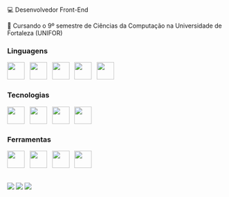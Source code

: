 💻 Desenvolvedor Front-End

📖 Cursando o 9º semestre de Ciências da Computação na Universidade de Fortaleza (UNIFOR)

### Linguagens

<img src="https://cdn.jsdelivr.net/gh/devicons/devicon/icons/javascript/javascript-original.svg" width="40" heigth="40"/> &nbsp; 
<img src="https://cdn.jsdelivr.net/gh/devicons/devicon/icons/html5/html5-original.svg" width="40" heigth="40"/> &nbsp; 
<img src="https://cdn.jsdelivr.net/gh/devicons/devicon/icons/css3/css3-original.svg" width="40" heigth="40"/> &nbsp; 
<img src="https://cdn.jsdelivr.net/gh/devicons/devicon/icons/python/python-original.svg" width="40" heigth="40"/> &nbsp; 
<img src="https://cdn.jsdelivr.net/gh/devicons/devicon/icons/java/java-original.svg" width="40" heigth="40"/> &nbsp;

### Tecnologias 

<img src="https://cdn.jsdelivr.net/gh/devicons/devicon/icons/react/react-original.svg" width="40" heigth="40"/> &nbsp;
<img src="https://cdn.jsdelivr.net/gh/devicons/devicon/icons/angularjs/angularjs-original.svg" width="40" heigth="40"/> &nbsp;
<img src="https://cdn.jsdelivr.net/gh/devicons/devicon/icons/bootstrap/bootstrap-original.svg" width="40" heigth="40"/> &nbsp;
<img src="https://cdn.jsdelivr.net/gh/devicons/devicon/icons/jquery/jquery-original.svg" width="40" heigth="40"/> &nbsp; 

### Ferramentas 

<img src="https://cdn.jsdelivr.net/gh/devicons/devicon/icons/vscode/vscode-original.svg" width="40" heigth="40"/> &nbsp; <img src="https://cdn.jsdelivr.net/gh/devicons/devicon/icons/atom/atom-original.svg" width="40" heigth="40"/> &nbsp; <img src="https://upload.wikimedia.org/wikipedia/commons/1/1d/PyCharm_Icon.svg" width="40" heigth="40"/> &nbsp; <img src="https://upload.wikimedia.org/wikipedia/commons/9/9c/IntelliJ_IDEA_Icon.svg" width="40" heigth="40"/>
  
<br>
  
<div>
<a href = "mailto:victor.tmeloo@gmail.com"><img src="https://img.shields.io/badge/Gmail-D14836?style=for-the-badge&logo=gmail&logoColor=white" target="_blank"></a>
<a href="https://www.linkedin.com/in/victor-torres-de-melo/" target="_blank"><img src="https://img.shields.io/badge/-LinkedIn-%230077B5?style=for-the-badge&logo=linkedin&logoColor=white" target="_blank"></a> 
<a href="https://instagram.com/VictorTmelo_" target="_blank"><img src="https://img.shields.io/badge/-Instagram-%23E4405F?style=for-the-badge&logo=instagram&logoColor=white" target="_blank"></a>
</div>
